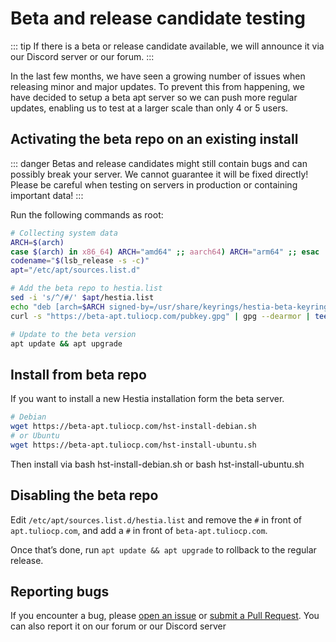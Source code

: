 # Beta and release candidate testing

::: tip
If there is a beta or release candidate available, we will announce it via our Discord server or our forum.
:::

In the last few months, we have seen a growing number of issues when releasing minor and major updates. To prevent this from happening, we have decided to setup a beta apt server so we can push more regular updates, enabling us to test at a larger scale than only 4 or 5 users.

## Activating the beta repo on an existing install

::: danger
Betas and release candidates might still contain bugs and can possibly break your server. We cannot guarantee it will be fixed directly! Please be careful when testing on servers in production or containing important data!
:::

Run the following commands as root:

```bash
# Collecting system data
ARCH=$(arch)
case $(arch) in x86_64) ARCH="amd64" ;; aarch64) ARCH="arm64" ;; esac
codename="$(lsb_release -s -c)"
apt="/etc/apt/sources.list.d"

# Add the beta repo to hestia.list
sed -i 's/^/#/' $apt/hestia.list
echo "deb [arch=$ARCH signed-by=/usr/share/keyrings/hestia-beta-keyring.gpg] https://beta-apt.tuliocp.com/ $codename main" >> $apt/hestia.list
curl -s "https://beta-apt.tuliocp.com/pubkey.gpg" | gpg --dearmor | tee /usr/share/keyrings/hestia-beta-keyring.gpg > /dev/null 2>&1

# Update to the beta version
apt update && apt upgrade
```

## Install from beta repo

If you want to install a new Hestia installation form the beta server.

```bash
# Debian
wget https://beta-apt.tuliocp.com/hst-install-debian.sh
# or Ubuntu
wget https://beta-apt.tuliocp.com/hst-install-ubuntu.sh
```

Then install via bash hst-install-debian.sh or bash hst-install-ubuntu.sh

## Disabling the beta repo

Edit `/etc/apt/sources.list.d/hestia.list` and remove the `#` in front of `apt.tuliocp.com`, and add a `#` in front of `beta-apt.tuliocp.com`.

Once that’s done, run `apt update && apt upgrade` to rollback to the regular release.

## Reporting bugs

If you encounter a bug, please [open an issue](https://github.com/tuliocp/tuliocp/issues/new/choose) or [submit a Pull Request](https://github.com/tuliocp/tuliocp/pulls). You can also report it on our forum or our Discord server
